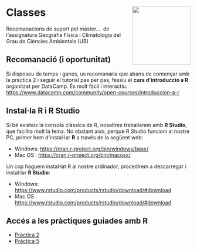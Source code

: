 Classes <img src="https://www.r-project.org/Rlogo.png" align="right"  height="160" />
=========================================================

Recomanacions de suport pel màster.... de l'assignatura Geografia Física i Climatologia del Grau de Ciències Ambientals (UB)

Recomanació (i oportunitat)
----------
Si disposeu de temps i ganes, us recomanaria que abans de començar amb la pràctica 2 i seguir el tutorial pas per pas, féssiu el **curs d'introducció a R** organitzat per DataCamp. És molt fàcil i interactiu. https://www.datacamp.com/community/open-courses/introduccion-a-r

Instal·la R i R Studio
----------
Si bé existeix la consola clàssica de R, nosaltres treballarem amb **R Studio**, que facilita molt la feina. No obstant això, perquè R Studio funcioni al nostre PC, primer hem d'instal·lar **R** a través de la següent web: 
- Windows: https://cran.r-project.org/bin/windows/base/
- Mac OS : https://cran.r-project.org/bin/macosx/

Un cop haguem instal·lat R al nostre ordinador, procedirem a descarregar i instal·lar **R Studio**:
- Windows: https://www.rstudio.com/products/rstudio/download/#download
- Mac OS : https://www.rstudio.com/products/rstudio/download/#download

Accés a les pràctiques guiades amb R
---------
- [Pràctica 2](https://github.com/lemuscanovas/Practiques/blob/master/P2.md)
- [Pràctica 5](https://github.com/lemuscanovas/Practiques/blob/master/P5.md)
